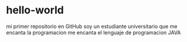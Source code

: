# hello-world
mi primer repositorio en GitHub
soy un estudiante universitario que me encanta la programacion
me encanta el lenguaje de programacion JAVA
